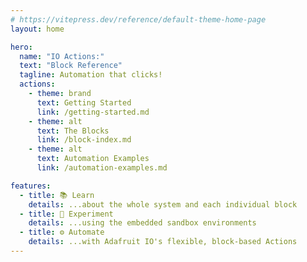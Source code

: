 ```yaml
---
# https://vitepress.dev/reference/default-theme-home-page
layout: home

hero:
  name: "IO Actions:"
  text: "Block Reference"
  tagline: Automation that clicks!
  actions:
    - theme: brand
      text: Getting Started
      link: /getting-started.md
    - theme: alt
      text: The Blocks
      link: /block-index.md
    - theme: alt
      text: Automation Examples
      link: /automation-examples.md

features:
  - title: 📚 Learn
    details: ...about the whole system and each individual block
  - title: 🧪 Experiment
    details: ...using the embedded sandbox environments
  - title: ⚙️ Automate
    details: ...with Adafruit IO's flexible, block-based Actions
---
```


